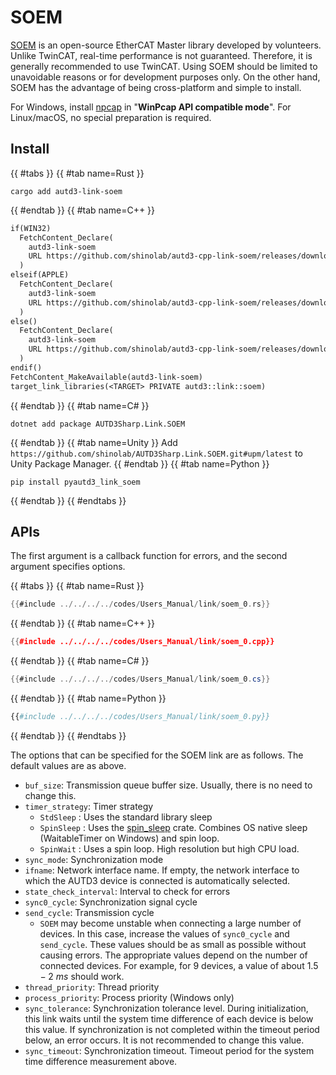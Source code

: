 # SOEM

[SOEM](https://github.com/OpenEtherCATsociety/SOEM) is an open-source EtherCAT Master library developed by volunteers.
Unlike TwinCAT, real-time performance is not guaranteed.
Therefore, it is generally recommended to use TwinCAT.
Using SOEM should be limited to unavoidable reasons or for development purposes only.
On the other hand, SOEM has the advantage of being cross-platform and simple to install.

For Windows, install [npcap](https://nmap.org/npcap/) in "**WinPcap API compatible mode**".
For Linux/macOS, no special preparation is required.

## Install

{{ #tabs }}
{{ #tab name=Rust }}
```shell
cargo add autd3-link-soem
```
{{ #endtab }}
{{ #tab name=C++ }}
```cpp,name=CMakeLists.txt
if(WIN32)
  FetchContent_Declare(
    autd3-link-soem
    URL https://github.com/shinolab/autd3-cpp-link-soem/releases/download/v32.1.0/autd3-link-soem-v32.1.0-win-x64.zip
  )
elseif(APPLE)
  FetchContent_Declare(
    autd3-link-soem
    URL https://github.com/shinolab/autd3-cpp-link-soem/releases/download/v32.1.0/autd3-link-soem-v32.1.0-macos-aarch64.tar.gz
  )
else()
  FetchContent_Declare(
    autd3-link-soem
    URL https://github.com/shinolab/autd3-cpp-link-soem/releases/download/v32.1.0/autd3-link-soem-v32.1.0-linux-x64.tar.gz
  )
endif()
FetchContent_MakeAvailable(autd3-link-soem)
target_link_libraries(<TARGET> PRIVATE autd3::link::soem)
```
{{ #endtab }}
{{ #tab name=C# }}
```shell
dotnet add package AUTD3Sharp.Link.SOEM
```
{{ #endtab }}
{{ #tab name=Unity }}
Add `https://github.com/shinolab/AUTD3Sharp.Link.SOEM.git#upm/latest` to Unity Package Manager.
{{ #endtab }}
{{ #tab name=Python }}
```shell
pip install pyautd3_link_soem
```
{{ #endtab }}
{{ #endtabs }}

## APIs

The first argument is a callback function for errors, and the second argument specifies options.

{{ #tabs }}
{{ #tab name=Rust }}
```rust
{{#include ../../../../codes/Users_Manual/link/soem_0.rs}}
```
{{ #endtab }}
{{ #tab name=C++ }}
```cpp
{{#include ../../../../codes/Users_Manual/link/soem_0.cpp}}
```
{{ #endtab }}
{{ #tab name=C# }}
```cs
{{#include ../../../../codes/Users_Manual/link/soem_0.cs}}
```
{{ #endtab }}
{{ #tab name=Python }}
```python
{{#include ../../../../codes/Users_Manual/link/soem_0.py}}
```
{{ #endtab }}
{{ #endtabs }}

The options that can be specified for the SOEM link are as follows.
The default values are as above.

- `buf_size`: Transmission queue buffer size. Usually, there is no need to change this.
- `timer_strategy`: Timer strategy
    - `StdSleep`  : Uses the standard library sleep
    - `SpinSleep` : Uses the [spin_sleep](https://docs.rs/spin_sleep/latest/spin_sleep/) crate. Combines OS native sleep (WaitableTimer on Windows) and spin loop.
    - `SpinWait`  : Uses a spin loop. High resolution but high CPU load.
- `sync_mode`: Synchronization mode
- `ifname`: Network interface name. If empty, the network interface to which the AUTD3 device is connected is automatically selected.
- `state_check_interval`: Interval to check for errors
- `sync0_cycle`: Synchronization signal cycle
- `send_cycle`: Transmission cycle
    - `SOEM` may become unstable when connecting a large number of devices. In this case, increase the values of `sync0_cycle` and `send_cycle`. These values should be as small as possible without causing errors. The appropriate values depend on the number of connected devices. For example, for 9 devices, a value of about $1.5-\SI{2}{ms}$ should work.
- `thread_priority`: Thread priority
- `process_priority`: Process priority (Windows only) 
- `sync_tolerance`: Synchronization tolerance level. During initialization, this link waits until the system time difference of each device is below this value. If synchronization is not completed within the timeout period below, an error occurs. It is not recommended to change this value.
- `sync_timeout`: Synchronization timeout. Timeout period for the system time difference measurement above.

